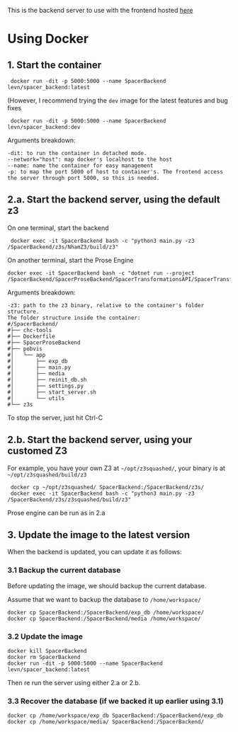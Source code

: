 This is the backend server to use with the frontend hosted [here](https://nhamlv-55.github.io/spacer-visualization/#/)

# Using Docker
## 1. Start the container

```
 docker run -dit -p 5000:5000 --name SpacerBackend levn/spacer_backend:latest

```
(However, I recommend trying the `dev` image for the latest features and bug fixes
```
 docker run -dit -p 5000:5000 --name SpacerBackend levn/spacer_backend:dev

```
Arguments breakdown:
```
-dit: to run the container in detached mode.
--network="host": map docker's localhost to the host
--name: name the container for easy management
-p: to map the port 5000 of host to container's. The frontend access the server through port 5000, so this is needed.

```
## 2.a. Start the backend server, using the default z3 
On one terminal, start the backend
```
 docker exec -it SpacerBackend bash -c "python3 main.py -z3 /SpacerBackend/z3s/NhamZ3/build/z3"
``` 
On another terminal, start the Prose Engine
```
docker exec -it SpacerBackend bash -c "dotnet run --project /SpacerBackend/SpacerProseBackend/SpacerTransformationsAPI/SpacerTransformationsAPI/"
```
Arguments breakdown:
```
-z3: path to the z3 binary, relative to the container's folder structure.
The folder structure inside the container:
#/SpacerBackend/
#├── chc-tools
#├── Dockerfile
#├── SpacerProseBackend
#├── pobvis
#│   └── app
#│       ├── exp_db
#│       ├── main.py
#│       ├── media
#│       ├── reinit_db.sh
#│       ├── settings.py
#│       ├── start_server.sh
#│       └── utils
#└── z3s
```
To stop the server, just hit Ctrl-C
## 2.b. Start the backend server, using your customed Z3
For example, you have your own Z3 at `~/opt/z3squashed/`, your binary is at `~/opt/z3squashed/build/z3`
```
 docker cp ~/opt/z3squashed/ SpacerBackend:/SpacerBackend/z3s/
 docker exec -it SpacerBackend bash -c "python3 main.py -z3 /SpacerBackend/z3s/z3squashed/build/z3"
```
Prose engine can be run as in 2.a
## 3. Update the image to the latest version
When the backend is updated, you can update it as follows:
### 3.1 Backup the current database
Before updating the image, we should backup the current database.

Assume that we want to backup the database to `/home/workspace/`
```
docker cp SpacerBackend:/SpacerBackend/exp_db /home/workspace/
docker cp SpacerBackend:/SpacerBackend/media /home/workspace/
```
### 3.2 Update the image
```
docker kill SpacerBackend
docker rm SpacerBackend
docker run -dit -p 5000:5000 --name SpacerBackend levn/spacer_backend:latest
```
Then re run the server using either 2.a or 2.b. 
### 3.3 Recover the database (if we backed it up earlier using 3.1)
```
docker cp /home/workspace/exp_db SpacerBackend:/SpacerBackend/exp_db
docker cp /home/workspace/media/ SpacerBackend:/SpacerBackend/
```


